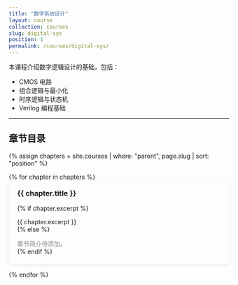 ```yaml
---
title: "数字系统设计"
layout: course
collection: courses
slug: digital-sys
position: 1
permalink: /courses/digital-sys/
---
```


本课程介绍数字逻辑设计的基础，包括：

- CMOS 电路
- 组合逻辑与最小化
- 时序逻辑与状态机
- Verilog 编程基础

---

## 章节目录

{% assign chapters = site.courses | where: "parent", page.slug | sort: "position" %}

<div class="cards cards--three">
  {% for chapter in chapters %}
    <div class="card" style="box-shadow: 0 2px 8px rgba(0,0,0,0.08); border-radius: 8px; padding: 1.2rem; margin-bottom: 1rem; background-color: var(--global-bg); transition: transform 0.2s;">
      <h3 style="margin-top: 0;">
        <a href="{{ chapter.url | relative_url }}" style="text-decoration: none; color: inherit;">
          {{ chapter.title }}
        </a>
      </h3>
      {% if chapter.excerpt %}
        <p style="margin-bottom: 0;">{{ chapter.excerpt }}</p>
      {% else %}
        <p style="margin-bottom: 0; color: #888;">章节简介待添加。</p>
      {% endif %}
    </div>
  {% endfor %}
</div>
